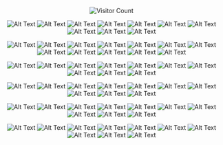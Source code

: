 <div align="center">
  
![Visitor Count](https://profile-counter.glitch.me/kubajagiello/count.svg)

</div>


<div align="center">

![Alt Text](https://cdn.betterttv.net/emote/5fd79b2222274a347e6b459c/2x)
![Alt Text](https://cdn.betterttv.net/emote/5fd79b2222274a347e6b459c/2x)
![Alt Text](https://cdn.betterttv.net/emote/5fd79b2222274a347e6b459c/2x)
![Alt Text](https://cdn.betterttv.net/emote/5fd79b2222274a347e6b459c/2x)
![Alt Text](https://cdn.betterttv.net/emote/5fd79b2222274a347e6b459c/2x)
![Alt Text](https://cdn.betterttv.net/emote/5fd79b2222274a347e6b459c/2x)
![Alt Text](https://cdn.betterttv.net/emote/5fd79b2222274a347e6b459c/2x)
![Alt Text](https://cdn.betterttv.net/emote/5fd79b2222274a347e6b459c/2x)
![Alt Text](https://cdn.betterttv.net/emote/5fd79b2222274a347e6b459c/2x)
![Alt Text](https://cdn.betterttv.net/emote/5fd79b2222274a347e6b459c/2x)

</div>



<div align="center">

![Alt Text](https://cdn.betterttv.net/emote/5d2dc7dcff6ed3680130eb6d/2x)
![Alt Text](https://cdn.betterttv.net/emote/5d2dc7dcff6ed3680130eb6d/2x)
![Alt Text](https://cdn.betterttv.net/emote/5d2dc7dcff6ed3680130eb6d/2x)
![Alt Text](https://cdn.betterttv.net/emote/5d2dc7dcff6ed3680130eb6d/2x)
![Alt Text](https://cdn.betterttv.net/emote/5d2dc7dcff6ed3680130eb6d/2x)
![Alt Text](https://cdn.betterttv.net/emote/5d2dc7dcff6ed3680130eb6d/2x)
![Alt Text](https://cdn.betterttv.net/emote/5d2dc7dcff6ed3680130eb6d/2x)
![Alt Text](https://cdn.betterttv.net/emote/5d2dc7dcff6ed3680130eb6d/2x)
![Alt Text](https://cdn.betterttv.net/emote/5d2dc7dcff6ed3680130eb6d/2x)
![Alt Text](https://cdn.betterttv.net/emote/5d2dc7dcff6ed3680130eb6d/2x)
![Alt Text](https://cdn.betterttv.net/emote/5d2dc7dcff6ed3680130eb6d/2x)
![Alt Text](https://cdn.betterttv.net/emote/5d2dc7dcff6ed3680130eb6d/2x)

</div>

<div align="center">

![Alt Text](https://cdn.betterttv.net/emote/5b6c5efadd8fb0185163bd4f/2x)
![Alt Text](https://cdn.betterttv.net/emote/5b6c5efadd8fb0185163bd4f/2x)
![Alt Text](https://cdn.betterttv.net/emote/5b6c5efadd8fb0185163bd4f/2x)
![Alt Text](https://cdn.betterttv.net/emote/5b6c5efadd8fb0185163bd4f/2x)
![Alt Text](https://cdn.betterttv.net/emote/5b6c5efadd8fb0185163bd4f/2x)
![Alt Text](https://cdn.betterttv.net/emote/5b6c5efadd8fb0185163bd4f/2x)
![Alt Text](https://cdn.betterttv.net/emote/5b6c5efadd8fb0185163bd4f/2x)
![Alt Text](https://cdn.betterttv.net/emote/5b6c5efadd8fb0185163bd4f/2x)
![Alt Text](https://cdn.betterttv.net/emote/5b6c5efadd8fb0185163bd4f/2x)
![Alt Text](https://cdn.betterttv.net/emote/5b6c5efadd8fb0185163bd4f/2x)


</div>


<div align="center">

![Alt Text](https://cdn.betterttv.net/emote/5a6edb51f730010d194bdd46/2x)
![Alt Text](https://cdn.betterttv.net/emote/5a6edb51f730010d194bdd46/2x)
![Alt Text](https://cdn.betterttv.net/emote/5a6edb51f730010d194bdd46/2x)
![Alt Text](https://cdn.betterttv.net/emote/5a6edb51f730010d194bdd46/2x)
![Alt Text](https://cdn.betterttv.net/emote/5a6edb51f730010d194bdd46/2x)
![Alt Text](https://cdn.betterttv.net/emote/5a6edb51f730010d194bdd46/2x)
![Alt Text](https://cdn.betterttv.net/emote/5a6edb51f730010d194bdd46/2x)
![Alt Text](https://cdn.betterttv.net/emote/5a6edb51f730010d194bdd46/2x)
![Alt Text](https://cdn.betterttv.net/emote/5a6edb51f730010d194bdd46/2x)
![Alt Text](https://cdn.betterttv.net/emote/5a6edb51f730010d194bdd46/2x)


</div>

<div align="center">

![Alt Text](https://cdn.betterttv.net/emote/610296c12d1eba5400d23bd3/2x)
![Alt Text](https://cdn.betterttv.net/emote/610296c12d1eba5400d23bd3/2x)
![Alt Text](https://cdn.betterttv.net/emote/610296c12d1eba5400d23bd3/2x)
![Alt Text](https://cdn.betterttv.net/emote/610296c12d1eba5400d23bd3/2x)
![Alt Text](https://cdn.betterttv.net/emote/610296c12d1eba5400d23bd3/2x)
![Alt Text](https://cdn.betterttv.net/emote/610296c12d1eba5400d23bd3/2x)
![Alt Text](https://cdn.betterttv.net/emote/610296c12d1eba5400d23bd3/2x)
![Alt Text](https://cdn.betterttv.net/emote/610296c12d1eba5400d23bd3/2x)
![Alt Text](https://cdn.betterttv.net/emote/610296c12d1eba5400d23bd3/2x)
![Alt Text](https://cdn.betterttv.net/emote/610296c12d1eba5400d23bd3/2x)

</div>

<div align="center">

![Alt Text](https://cdn.betterttv.net/emote/5ffccc42465444316bf5ff55/2x)
![Alt Text](https://cdn.betterttv.net/emote/5ffccc42465444316bf5ff55/2x)
![Alt Text](https://cdn.betterttv.net/emote/5ffccc42465444316bf5ff55/2x)
![Alt Text](https://cdn.betterttv.net/emote/5ffccc42465444316bf5ff55/2x)
![Alt Text](https://cdn.betterttv.net/emote/5ffccc42465444316bf5ff55/2x)
![Alt Text](https://cdn.betterttv.net/emote/5ffccc42465444316bf5ff55/2x)
![Alt Text](https://cdn.betterttv.net/emote/5ffccc42465444316bf5ff55/2x)
![Alt Text](https://cdn.betterttv.net/emote/5ffccc42465444316bf5ff55/2x)
![Alt Text](https://cdn.betterttv.net/emote/5ffccc42465444316bf5ff55/2x)
![Alt Text](https://cdn.betterttv.net/emote/5ffccc42465444316bf5ff55/2x)


</div>
